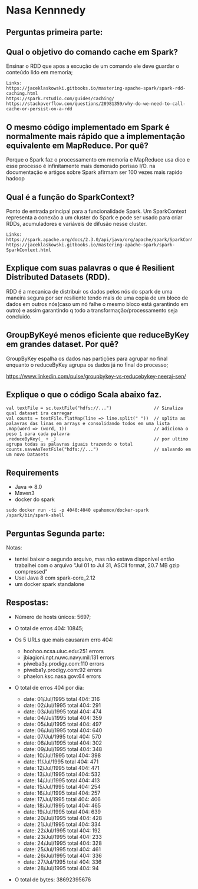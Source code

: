Nasa Kennnedy
===========

Perguntas primeira parte:
---------------

Qual o objetivo do comando cache​ ​em Spark?
---------------

Ensinar o RDD que apos a excução de um comando ele deve guardar o conteúdo lido em memoria;

```
Links:
https://jaceklaskowski.gitbooks.io/mastering-apache-spark/spark-rdd-caching.html
https://spark.rstudio.com/guides/caching/
https://stackoverflow.com/questions/28981359/why-do-we-need-to-call-cache-or-persist-on-a-rdd
```

O mesmo código implementado em Spark é normalmente mais rápido que a implementação equivalente em
MapReduce. Por quê?
---------------

Porque o Spark faz o processamento em memoria e MapReduce usa dico e esse processo é infinitamente mais demorado porisao I/O. na documentação e artigos sobre Spark afirmam ser 100 vezes mais rapido hadoop

Qual é a função do SparkContext​?
---------------

Ponto de entrada principal para a funcionalidade Spark. Um SparkContext representa a conexão a um cluster do Spark e pode ser usado para criar RDDs, acumuladores e variáveis ​​de difusão nesse cluster.

```
Links:
https://spark.apache.org/docs/2.3.0/api/java/org/apache/spark/SparkContext.html
https://jaceklaskowski.gitbooks.io/mastering-apache-spark/spark-SparkContext.html
```

Explique com suas palavras o que é Resilient​ ​Distributed​ ​Datasets​ (RDD).
---------------

RDD é a mecanica de distribuir os dados pelos nós do spark de uma maneira segura por ser resiliente tendo mais de uma copia de um bloco de dados em outros nós(caso um nó falhe o mesmo bloco está garantindo em outro) e assim garantindo q todo a transformação/processamento seja concluido.

GroupByKey​ ​é menos eficiente que reduceByKey​ ​em grandes dataset. Por quê?
---------------

GroupByKey​ espalha os dados nas partições para agrupar no final enquanto o reduceByKey agrupa os dados já no final do processo;

https://www.linkedin.com/pulse/groupbykey-vs-reducebykey-neeraj-sen/


Explique o que o código Scala abaixo faz.
---------------
```
val textFile = sc.textFile("hdfs://...")                // Sinaliza qual dataset ira carregar
val counts = textFile.flatMap(line => line.split(" "))  // splita as palavras das linas em arrays e consolidando todos em uma lista
.map(word => (word, 1))                                 // adiciona o peso 1 para cada palavra
.reduceByKey(_ + _)                                     // por ultimo agrupa todas as palavras iguais trazendo o total
counts.saveAsTextFile("hdfs://...")                     // salvando em um novo Datasets
```

Requirements
-------------------

 * Java => 8.0
 * Maven3
 * docker do spark
```
sudo docker run -ti -p 4040:4040 epahomov/docker-spark /spark/bin/spark-shell
```


Perguntas Segunda parte:
---------------

Notas:
- tentei baixar o segundo arquivo, mas não estava disponivel então trabalhei com o arquivo "Jul 01 to Jul 31, ASCII format, 20.7 MB gzip compressed"
- Usei Java 8 com spark-core_2.12
- um docker spark standalone

Respostas:
---------------

- Número de hosts únicos: 5697;

- O total de erros 404: 10845;

- Os 5 URLs que mais causaram erro 404:
  - hoohoo.ncsa.uiuc.edu:251 errors
  - jbiagioni.npt.nuwc.navy.mil:131 errors
  - piweba3y.prodigy.com:110 errors
  - piweba1y.prodigy.com:92 errors
  - phaelon.ksc.nasa.gov:64 errors

 - O total de erros 404 por dia:  
    - date: 01/Jul/1995 total 404: 316
    - date: 02/Jul/1995 total 404: 291
    - date: 03/Jul/1995 total 404: 474
    - date: 04/Jul/1995 total 404: 359
    - date: 05/Jul/1995 total 404: 497
    - date: 06/Jul/1995 total 404: 640
    - date: 07/Jul/1995 total 404: 570
    - date: 08/Jul/1995 total 404: 302
    - date: 09/Jul/1995 total 404: 348
    - date: 10/Jul/1995 total 404: 398
    - date: 11/Jul/1995 total 404: 471
    - date: 12/Jul/1995 total 404: 471
    - date: 13/Jul/1995 total 404: 532
    - date: 14/Jul/1995 total 404: 413
    - date: 15/Jul/1995 total 404: 254
    - date: 16/Jul/1995 total 404: 257
    - date: 17/Jul/1995 total 404: 406
    - date: 18/Jul/1995 total 404: 465
    - date: 19/Jul/1995 total 404: 639
    - date: 20/Jul/1995 total 404: 428
    - date: 21/Jul/1995 total 404: 334
    - date: 22/Jul/1995 total 404: 192
    - date: 23/Jul/1995 total 404: 233
    - date: 24/Jul/1995 total 404: 328
    - date: 25/Jul/1995 total 404: 461
    - date: 26/Jul/1995 total 404: 336
    - date: 27/Jul/1995 total 404: 336
    - date: 28/Jul/1995 total 404: 94

 - O total de bytes: 38692395676
